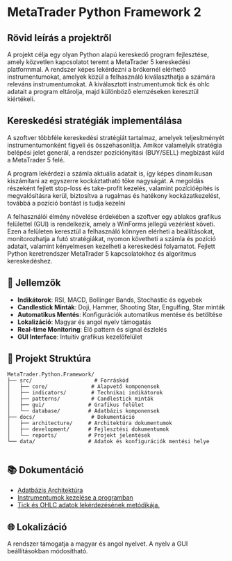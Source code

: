 # MetaTrader Python Framework 2

## Rövid leírás a projektről
A projekt célja egy olyan Python alapú kereskedő program fejlesztése, amely közvetlen kapcsolatot teremt a MetaTrader 5 kereskedési platformmal. A rendszer képes lekérdezni a brókernél elérhető instrumentumokat, amelyek közül a felhasználó kiválaszthatja a számára releváns instrumentumokat. A kiválasztott instrumentumok tick és ohlc adatait a program eltárolja, majd különböző elemzéseken keresztül kiértékeli.

## Kereskedési stratégiák implementálása

A szoftver többféle kereskedési stratégiát tartalmaz, amelyek teljesítményét instrumentumonként figyeli és összehasonlítja. Amikor valamelyik stratégia belépési jelet generál, a rendszer pozíciónyitási (BUY/SELL) megbízást küld a MetaTrader 5 felé.

A program lekérdezi a számla aktuális adatait is, így képes dinamikusan kiszámítani az egyszerre kockáztatható tőke nagyságát. A megoldás részeként fejlett stop-loss és take-profit kezelés, valamint pozícióépítés is megvalósításra kerül, biztosítva a rugalmas és hatékony kockázatkezelést, továbbá a pozíció bontást is tudja kezelni

A felhasználói élmény növelése érdekében a szoftver egy ablakos grafikus felülettel (GUI) is rendelkezik, amely a WinForms jellegű vezérlést követi. Ezen a felületen keresztül a felhasználó könnyen elérheti a beállításokat, monitorozhatja a futó stratégiákat, nyomon követheti a számla és pozíció adatait, valamint kényelmesen kezelheti a kereskedési folyamatot.
Fejlett Python keretrendszer MetaTrader 5 kapcsolatokhoz és algoritmus kereskedéshez.

## 🚀 Jellemzők

- **Indikátorok**: RSI, MACD, Bollinger Bands, Stochastic és egyebek
- **Candlestick Minták**: Doji, Hammer, Shooting Star, Engulfing, Star minták
- **Automatikus Mentés**: Konfigurációk automatikus mentése és betöltése
- **Lokalizáció**: Magyar és angol nyelv támogatás
- **Real-time Monitoring**: Élő pattern és signal észlelés
- **GUI Interface**: Intuitív grafikus kezelőfelület

## 📁 Projekt Struktúra

```
MetaTrader.Python.Framework/
├── src/                    # Forráskód
│   ├── core/              # Alapvető komponensek
│   ├── indicators/        # Technikai indikátorok
│   ├── patterns/          # Candlestick minták
│   ├── gui/              # Grafikus felület
│   └── database/         # Adatbázis komponensek
├── docs/                  # Dokumentáció
│   ├── architecture/     # Architektúra dokumentumok
│   ├── development/      # Fejlesztési dokumentumok
│   └── reports/          # Projekt jelentések
└── data/                 # Adatok és konfigurációk mentési helye
 
```

## 📚 Dokumentáció

- [Adatbázis Architektúra](docs/architecture/database-architecture.md)
- [Instrumentumok kezelése a programban](docs/architecture/symbol-management.md)
- [Tick és OHLC adatok lekérdezésének metódikája.](docs/architecture/tick-ohlc-management.md)


## 🌐 Lokalizáció

A rendszer támogatja a magyar és angol nyelvet. A nyelv a GUI beállításokban módosítható.

